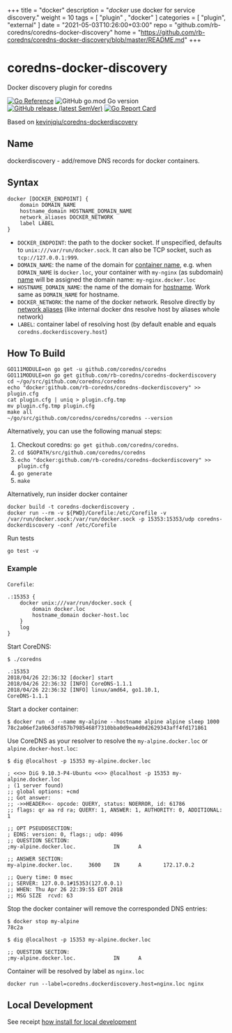 +++
title = "docker"
description = "*docker* use docker for service discovery."
weight = 10
tags = [  "plugin" , "docker" ]
categories = [ "plugin", "external" ]
date = "2021-05-03T10:26:00+03:00"
repo = "github.com/rb-coredns/coredns-docker-discovery"
home = "https://github.com/rb-coredns/coredns-docker-discovery/blob/master/README.md"
+++

# coredns-docker-discovery

Docker discovery plugin for coredns

[![Go Reference](https://pkg.go.dev/badge/github.com/rb-coredns/coredns-docker-discovery.svg)](https://pkg.go.dev/github.com/rb-coredns/coredns-docker-discovery) 
![GitHub go.mod Go version](https://img.shields.io/github/go-mod/go-version/rb-pkg/amqper?style=flat-square) 
[![GitHub release (latest SemVer)](https://img.shields.io/github/v/release/rb-pkg/amqper?style=flat-square)](https://github.com/rb-pkg/amqper/releases) 
[![Go Report Card](https://goreportcard.com/badge/github.com/rb-coredns/coredns-docker-discovery)](https://goreportcard.com/report/github.com/rb-coredns/coredns-docker-discovery)

Based on [kevinjqiu/coredns-dockerdiscovery](https://github.com/kevinjqiu/coredns-dockerdiscovery)

## Name

dockerdiscovery - add/remove DNS records for docker containers.

## Syntax

```
docker [DOCKER_ENDPOINT] {
    domain DOMAIN_NAME
    hostname_domain HOSTNAME_DOMAIN_NAME
    network_aliases DOCKER_NETWORK
    label LABEL
}
```

* `DOCKER_ENDPOINT`: the path to the docker socket. If unspecified, defaults to `unix:///var/run/docker.sock`. It can also be TCP socket, such as `tcp://127.0.0.1:999`.
* `DOMAIN_NAME`: the name of the domain for [container name](https://docs.docker.com/engine/reference/run/#name---name), e.g. when `DOMAIN_NAME` is `docker.loc`, your container with `my-nginx` (as subdomain) [name](https://docs.docker.com/engine/reference/run/#name---name) will be assigned the domain name: `my-nginx.docker.loc`
* `HOSTNAME_DOMAIN_NAME`: the name of the domain for [hostname](https://docs.docker.com/config/containers/container-networking/#ip-address-and-hostname). Work same as `DOMAIN_NAME` for hostname.
* `DOCKER_NETWORK`: the name of the docker network. Resolve directly by [network aliases](https://docs.docker.com/v17.09/engine/userguide/networking/configure-dns) (like internal docker dns resolve host by aliases whole network)
* `LABEL`: container label of resolving host (by default enable and equals ```coredns.dockerdiscovery.host```)

## How To Build

```
GO111MODULE=on go get -u github.com/coredns/coredns
GO111MODULE=on go get github.com/rb-coredns/coredns-dockerdiscovery
cd ~/go/src/github.com/coredns/coredns
echo "docker:github.com/rb-coredns/coredns-dockerdiscovery" >> plugin.cfg
cat plugin.cfg | uniq > plugin.cfg.tmp
mv plugin.cfg.tmp plugin.cfg
make all
~/go/src/github.com/coredns/coredns/coredns --version
```

Alternatively, you can use the following manual steps:

1. Checkout coredns:  `go get github.com/coredns/coredns`.
2. `cd $GOPATH/src/github.com/coredns/coredns`
3. `echo "docker:github.com/rb-coredns/coredns-dockerdiscovery" >> plugin.cfg`
4. `go generate`
5. `make`

Alternatively, run insider docker container

```
docker build -t coredns-dockerdiscovery .
docker run --rm -v ${PWD}/Corefile:/etc/Corefile -v /var/run/docker.sock:/var/run/docker.sock -p 15353:15353/udp coredns-dockerdiscovery -conf /etc/Corefile
```

Run tests

```
go test -v
```

### Example


`Corefile`:

```
.:15353 {
    docker unix:///var/run/docker.sock {
        domain docker.loc
        hostname_domain docker-host.loc
    }
    log
}
```

Start CoreDNS:

```
$ ./coredns

.:15353
2018/04/26 22:36:32 [docker] start
2018/04/26 22:36:32 [INFO] CoreDNS-1.1.1
2018/04/26 22:36:32 [INFO] linux/amd64, go1.10.1,
CoreDNS-1.1.1
```

Start a docker container:

```
$ docker run -d --name my-alpine --hostname alpine alpine sleep 1000
78c2a06ef2a9b63df857b7985468f7310bba0d9ea4d0d2629343aff4fd171861
```

Use CoreDNS as your resolver to resolve the `my-alpine.docker.loc` or `alpine.docker-host.loc`:

```
$ dig @localhost -p 15353 my-alpine.docker.loc

; <<>> DiG 9.10.3-P4-Ubuntu <<>> @localhost -p 15353 my-alpine.docker.loc
; (1 server found)
;; global options: +cmd
;; Got answer:
;; ->>HEADER<<- opcode: QUERY, status: NOERROR, id: 61786
;; flags: qr aa rd ra; QUERY: 1, ANSWER: 1, AUTHORITY: 0, ADDITIONAL: 1

;; OPT PSEUDOSECTION:
; EDNS: version: 0, flags:; udp: 4096
;; QUESTION SECTION:
;my-alpine.docker.loc.            IN      A

;; ANSWER SECTION:
my-alpine.docker.loc.     3600    IN      A       172.17.0.2

;; Query time: 0 msec
;; SERVER: 127.0.0.1#15353(127.0.0.1)
;; WHEN: Thu Apr 26 22:39:55 EDT 2018
;; MSG SIZE  rcvd: 63
```

Stop the docker container will remove the corresponded DNS entries:

```
$ docker stop my-alpine
78c2a

$ dig @localhost -p 15353 my-alpine.docker.loc

;; QUESTION SECTION:
;my-alpine.docker.loc.            IN      A
```

Container will be resolved by label as ```nginx.loc```

```
docker run --label=coredns.dockerdiscovery.host=nginx.loc nginx
```

## Local Development

See receipt [how install for local development](setup.md)